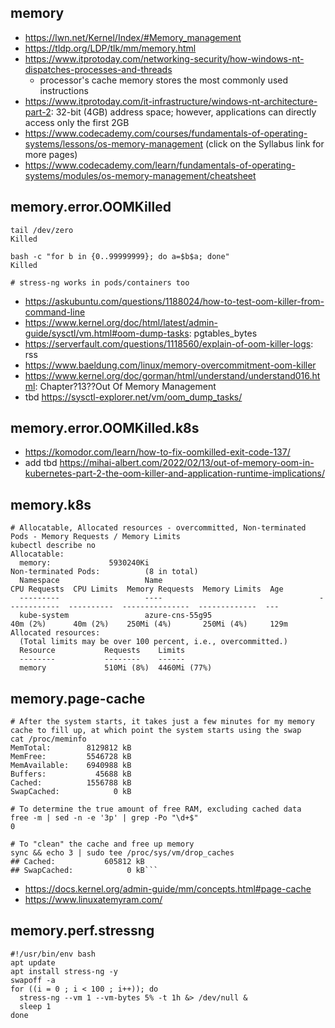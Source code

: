 ## memory

- https://lwn.net/Kernel/Index/#Memory_management
- https://tldp.org/LDP/tlk/mm/memory.html
- https://www.itprotoday.com/networking-security/how-windows-nt-dispatches-processes-and-threads
  - processor's cache memory stores the most commonly used instructions
- https://www.itprotoday.com/it-infrastructure/windows-nt-architecture-part-2: 32-bit (4GB) address space; however, applications can directly access only the first 2GB
- https://www.codecademy.com/courses/fundamentals-of-operating-systems/lessons/os-memory-management (click on the Syllabus link for more pages)
- https://www.codecademy.com/learn/fundamentals-of-operating-systems/modules/os-memory-management/cheatsheet
  
## memory.error.OOMKilled

```
tail /dev/zero
Killed

bash -c "for b in {0..99999999}; do a=$b$a; done"
Killed

# stress-ng works in pods/containers too
```

- https://askubuntu.com/questions/1188024/how-to-test-oom-killer-from-command-line
- https://www.kernel.org/doc/html/latest/admin-guide/sysctl/vm.html#oom-dump-tasks: pgtables_bytes
- https://serverfault.com/questions/1118560/explain-of-oom-killer-logs: rss
- https://www.baeldung.com/linux/memory-overcommitment-oom-killer
- https://www.kernel.org/doc/gorman/html/understand/understand016.html: Chapter?13??Out Of Memory Management
- tbd https://sysctl-explorer.net/vm/oom_dump_tasks/
  
## memory.error.OOMKilled.k8s

- https://komodor.com/learn/how-to-fix-oomkilled-exit-code-137/
- add tbd https://mihai-albert.com/2022/02/13/out-of-memory-oom-in-kubernetes-part-2-the-oom-killer-and-application-runtime-implications/

## memory.k8s

```
# Allocatable, Allocated resources - overcommitted, Non-terminated Pods - Memory Requests / Memory Limits
kubectl describe no
Allocatable:
  memory:             5930240Ki
Non-terminated Pods:          (8 in total)
  Namespace                   Name                                   CPU Requests  CPU Limits  Memory Requests  Memory Limits  Age
  ---------                   ----                                   ------------  ----------  ---------------  -------------  ---
  kube-system                 azure-cns-55g95                        40m (2%)      40m (2%)    250Mi (4%)       250Mi (4%)     129m
Allocated resources:
  (Total limits may be over 100 percent, i.e., overcommitted.)
  Resource           Requests    Limits
  --------           --------    ------
  memory             510Mi (8%)  4460Mi (77%)
```
  
## memory.page-cache

```
# After the system starts, it takes just a few minutes for my memory cache to fill up, at which point the system starts using the swap
cat /proc/meminfo
MemTotal:        8129812 kB
MemFree:         5546728 kB
MemAvailable:    6940988 kB
Buffers:           45688 kB
Cached:          1556788 kB
SwapCached:            0 kB

# To determine the true amount of free RAM, excluding cached data
free -m | sed -n -e '3p' | grep -Po "\d+$"
0

# To "clean" the cache and free up memory
sync && echo 3 | sudo tee /proc/sys/vm/drop_caches
## Cached:           605812 kB
## SwapCached:            0 kB```
```

- https://docs.kernel.org/admin-guide/mm/concepts.html#page-cache
- https://www.linuxatemyram.com/

## memory.perf.stressng

```
#!/usr/bin/env bash
apt update
apt install stress-ng -y
swapoff -a
for ((i = 0 ; i < 100 ; i++)); do
  stress-ng --vm 1 --vm-bytes 5% -t 1h &> /dev/null &
  sleep 1
done
```
